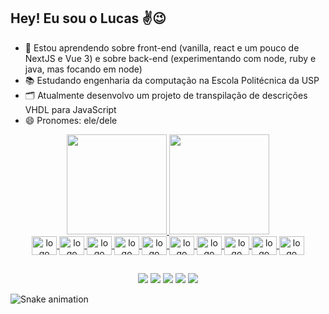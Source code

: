 ## Hey! Eu sou o Lucas ✌️😉

- 🌱 Estou aprendendo sobre front-end (vanilla, react e um pouco de NextJS e Vue 3) e sobre back-end (experimentando com node, ruby e java, mas focando em node)
- 📚 Estudando engenharia da computação na Escola Politécnica da USP
- 🗂️ Atualmente desenvolvo um projeto de transpilação de descrições VHDL para JavaScript
- 😄 Pronomes: ele/dele

<div align="center">
    <a href="https://github.com/lucas-sellari">
    <img height="160em" src="https://github-readme-stats.vercel.app/api?username=lucas-sellari&count_private=true&show_icons=true&theme=dracula&include_all_commits=true&hide=issues" />
    <img height="160em" src="https://github-readme-stats.vercel.app/api/top-langs/?username=lucas-sellari&layout=compact&langs_count=16&theme=dracula" />
</div>
    
    
<div style="display: inline_block" align="center">
    <img align="center" alt="logo do HTML5" height="30" width="40" src="https://cdn.jsdelivr.net/gh/devicons/devicon/icons/html5/html5-original.svg" />
    <img align="center" alt="logo do CSS3" height="30" width="40" src="https://cdn.jsdelivr.net/gh/devicons/devicon/icons/css3/css3-original.svg" />
    <img align="center" alt="logo do JavaScript" height="30" width="40" src="https://cdn.jsdelivr.net/gh/devicons/devicon/icons/javascript/javascript-original.svg" />
    <img align="center" alt="logo do TypesScript" height="30" width="40" src="https://cdn.jsdelivr.net/gh/devicons/devicon/icons/typescript/typescript-plain.svg" />
    <img align="center" alt="logo do React" height="30" width="40" src="https://cdn.jsdelivr.net/gh/devicons/devicon/icons/react/react-original.svg" />
    <img align="center" alt="logo do NodeJS" height="30" width="40" src="https://cdn.jsdelivr.net/gh/devicons/devicon/icons/nodejs/nodejs-original.svg" />
    <img align="center" alt="logo do MongoDB" height="30" width="40" src="https://cdn.jsdelivr.net/gh/devicons/devicon/icons/mongodb/mongodb-original.svg" />
    <img align="center" alt="logo do Python" height="30" width="40" src="https://cdn.jsdelivr.net/gh/devicons/devicon/icons/python/python-original.svg" />
    <img align="center" alt="logo do C++" height="30" width="40" src="https://cdn.jsdelivr.net/gh/devicons/devicon/icons/cplusplus/cplusplus-original.svg" />
    <img align="center" alt="logo do Java" height="30" width="40" src="https://cdn.jsdelivr.net/gh/devicons/devicon/icons/java/java-plain.svg" />
</div>
    
  ##
    
<div align="center">
    <a href="https://www.linkedin.com/in/lucas-sellari/" target="_blank"><img src="https://img.shields.io/badge/LinkedIn-0077B5?style=for-the-badge&logo=linkedin&logoColor=white" target="_blank" /></a>
    <a href="https://twitter.com/itsmeluquinhas" target="_blank"><img src="https://img.shields.io/badge/Twitter-1DA1F2?style=for-the-badge&logo=twitter&logoColor=white" target="_blank" /></a>
    <a href="mailto:lucasmiguel448@gmail.com" target="_blank"><img src="https://img.shields.io/badge/Gmail-D14836?style=for-the-badge&logo=gmail&logoColor=white" target="_blank" /></a>
    <a href="https://www.twitch.tv/luquinhas_dev" target="_blank"><img src="https://img.shields.io/badge/Twitch-9146FF?style=for-the-badge&logo=twitch&logoColor=white" target="_blank" /></a>
    <a href="https://dev.to/lucassellari" target="_blank"><img src="https://img.shields.io/badge/dev.to-0A0A0A?style=for-the-badge&logo=dev.to&logoColor=white" target="_blank" /></a>
</div>
    
![Snake animation](https://github.com/lucas-sellari/lucas-sellari/blob/output/github-contribution-grid-snake.svg)
